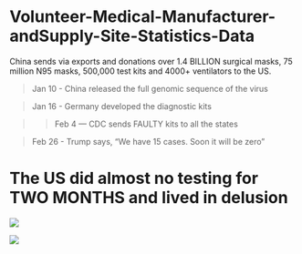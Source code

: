 # Volunteer-Medical-Manufacturer-andSupply-Site-Statistics-Data
China sends via exports and donations over 1.4 BILLION surgical masks, 75 million N95 masks, 500,000 test kits and 4000+ ventilators to the US.

>Jan 10 - China released the full genomic sequence of the virus

>Jan 16 - Germany developed the diagnostic kits

>>Feb 4 — CDC sends FAULTY kits to all the states

>Feb 26 - Trump says, “We have 15 cases. Soon it will be zero”

# The US did almost no testing for TWO MONTHS and lived in delusion

![](https://preview.redd.it/uf2dsp72d6u41.jpg?width=640&height=960&crop=smart&auto=webp&s=0a38c11128af65301ba8eec01c634117709dc4b9)


![](https://preview.redd.it/bi4nbbgk87u41.jpg?width=960&crop=smart&auto=webp&s=bbc105d150679d2bac5550332f257126c09645c8)

